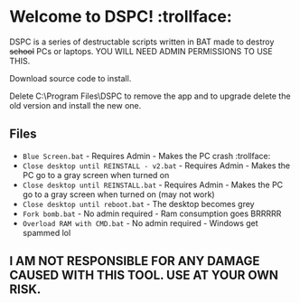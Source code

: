 # Welcome to DSPC! :trollface:

DSPC is a series of destructable scripts written in BAT made to destroy ~~school~~ PCs or laptops. YOU WILL NEED ADMIN PERMISSIONS TO USE THIS.

Download source code to install.

Delete C:\Program Files\DSPC to remove the app and to upgrade delete the old version and install the new one.

## Files
- `Blue Screen.bat` - Requires Admin - Makes the PC crash :trollface:
- `Close desktop until REINSTALL - v2.bat` - Requires Admin - Makes the PC go to a gray screen when turned on
- `Close desktop until REINSTALL.bat` - Requires Admin - Makes the PC go to a gray screen when turned on (may not work)
- `Close desktop until reboot.bat` - The desktop becomes grey
- `Fork bomb.bat` - No admin required - Ram consumption goes BRRRRR
- `Overload RAM with CMD.bat` - No admin required - Windows get spammed lol

## I AM NOT RESPONSIBLE FOR ANY DAMAGE CAUSED WITH THIS TOOL. USE AT YOUR OWN RISK.
